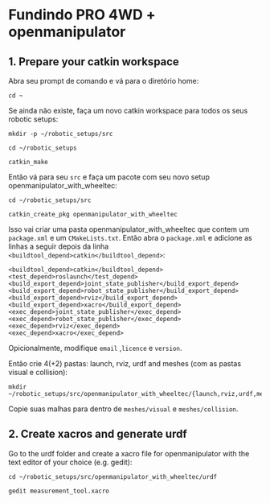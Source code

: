 # Fundindo PRO 4WD + openmanipulator

## 1. Prepare your catkin workspace

Abra seu prompt de comando e vá para o diretório home:

```
cd ~
```


Se ainda não existe, faça um novo catkin workspace para todos os seus robotic setups:

```
mkdir -p ~/robotic_setups/src
```
```
cd ~/robotic_setups
```
```
catkin_make 
```


Então vá para seu ```src``` e faça um pacote com seu novo setup openmanipulator_with_wheeltec:

```
cd ~/robotic_setups/src
```
```
catkin_create_pkg openmanipulator_with_wheeltec
```
Isso vai criar uma pasta openmanipulator_with_wheeltec que contem um ```package.xml``` e um ```CMakeLists.txt```. Então abra o ```package.xml``` e adicione as linhas a seguir depois da linha ```<buildtool_depend>catkin</buildtool_depend>```:


```
<buildtool_depend>catkin</buildtool_depend>
<test_depend>roslaunch</test_depend>
<build_export_depend>joint_state_publisher</build_export_depend>
<build_export_depend>robot_state_publisher</build_export_depend>
<build_export_depend>rviz</build_export_depend>
<build_export_depend>xacro</build_export_depend>
<exec_depend>joint_state_publisher</exec_depend>
<exec_depend>robot_state_publisher</exec_depend>
<exec_depend>rviz</exec_depend>
<exec_depend>xacro</exec_depend>
```


Opicionalmente, modifique  ```email``` ,```licence``` e ```version```.

Então crie 4(+2) pastas: launch, rviz, urdf and meshes (com as pastas visual e collision):

```
mkdir ~/robotic_setups/src/openmanipulator_with_wheeltec/{launch,rviz,urdf,meshes,meshes/visual,meshes/collision}
```

Copie suas malhas para dentro de ```meshes/visual``` e ```meshes/collision```.



## 2. Create xacros and generate urdf

Go to the urdf folder and create a xacro file for openmanipulator with the text editor of your choice (e.g. gedit):

```
cd ~/robotic_setups/src/openmanipulator_with_wheeltec/urdf
```
```
gedit measurement_tool.xacro
```
